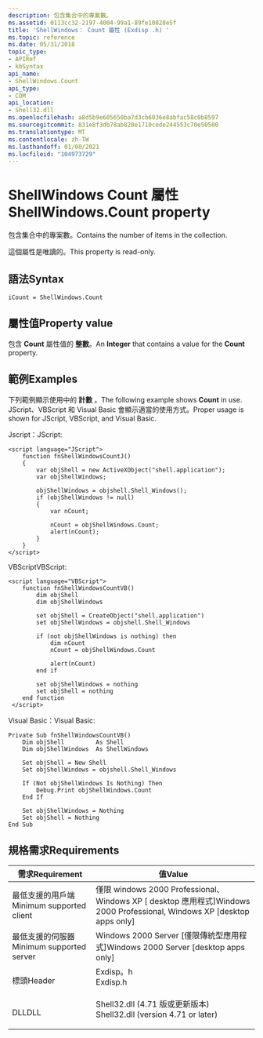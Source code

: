 ```yaml
---
description: 包含集合中的專案數。
ms.assetid: 0113cc32-2197-4004-99a1-89fe10828e5f
title: 'ShellWindows： Count 屬性 (Exdisp .h) '
ms.topic: reference
ms.date: 05/31/2018
topic_type:
- APIRef
- kbSyntax
api_name:
- ShellWindows.Count
api_type:
- COM
api_location:
- Shell32.dll
ms.openlocfilehash: a8d5b9e605650ba7d3cb6036e8abfac58c0b8597
ms.sourcegitcommit: 831e8f3db78ab820e1710cede244553c70e50500
ms.translationtype: MT
ms.contentlocale: zh-TW
ms.lasthandoff: 01/08/2021
ms.locfileid: "104973729"
---
```

# <a name="shellwindowscount-property"></a><span data-ttu-id="eeda0-103">ShellWindows Count 屬性</span><span class="sxs-lookup"><span data-stu-id="eeda0-103">ShellWindows.Count property</span></span>

<span data-ttu-id="eeda0-104">包含集合中的專案數。</span><span class="sxs-lookup"><span data-stu-id="eeda0-104">Contains the number of items in the collection.</span></span>

<span data-ttu-id="eeda0-105">這個屬性是唯讀的。</span><span class="sxs-lookup"><span data-stu-id="eeda0-105">This property is read-only.</span></span>

## <a name="syntax"></a><span data-ttu-id="eeda0-106">語法</span><span class="sxs-lookup"><span data-stu-id="eeda0-106">Syntax</span></span>


```JScript
iCount = ShellWindows.Count
```



## <a name="property-value"></a><span data-ttu-id="eeda0-107">屬性值</span><span class="sxs-lookup"><span data-stu-id="eeda0-107">Property value</span></span>

<span data-ttu-id="eeda0-108">包含 **Count** 屬性值的 **整數**。</span><span class="sxs-lookup"><span data-stu-id="eeda0-108">An **Integer** that contains a value for the **Count** property.</span></span>

## <a name="examples"></a><span data-ttu-id="eeda0-109">範例</span><span class="sxs-lookup"><span data-stu-id="eeda0-109">Examples</span></span>

<span data-ttu-id="eeda0-110">下列範例顯示使用中的 **計數** 。</span><span class="sxs-lookup"><span data-stu-id="eeda0-110">The following example shows **Count** in use.</span></span> <span data-ttu-id="eeda0-111">JScript、VBScript 和 Visual Basic 會顯示適當的使用方式。</span><span class="sxs-lookup"><span data-stu-id="eeda0-111">Proper usage is shown for JScript, VBScript, and Visual Basic.</span></span>

<span data-ttu-id="eeda0-112">Jscript：</span><span class="sxs-lookup"><span data-stu-id="eeda0-112">JScript:</span></span>


```JScript
<script language="JScript">
    function fnShellWindowsCountJ()
    {
        var objShell = new ActiveXObject("shell.application");
        var objShellWindows;
        
        objShellWindows = objshell.Shell_Windows();
        if (objShellWindows != null)
        {
            var nCount;
            
            nCount = objShellWindows.Count;
            alert(nCount);
        }
    }
</script>
```



<span data-ttu-id="eeda0-113">VBScript</span><span class="sxs-lookup"><span data-stu-id="eeda0-113">VBScript:</span></span>


```VB
<script language="VBScript">
    function fnShellWindowsCountVB()
        dim objShell
        dim objShellWindows
        
        set objShell = CreateObject("shell.application")
        set objShellWindows = objshell.Shell_Windows

        if (not objShellWindows is nothing) then
            dim nCount
            nCount = objShellWindows.Count

            alert(nCount)
        end if

        set objShellWindows = nothing
        set objShell = nothing
    end function
 </script>
```



<span data-ttu-id="eeda0-114">Visual Basic：</span><span class="sxs-lookup"><span data-stu-id="eeda0-114">Visual Basic:</span></span>


```VB
Private Sub fnShellWindowsCountVB()
    Dim objShell         As Shell
    Dim objShellWindows  As ShellWindows
    
    Set objShell = New Shell
    Set objShellWindows = objshell.Shell_Windows

    If (Not objShellWindows Is Nothing) Then
        Debug.Print objShellWindows.Count
    End If

    Set objShellWindows = Nothing
    Set objShell = Nothing
End Sub
```



## <a name="requirements"></a><span data-ttu-id="eeda0-115">規格需求</span><span class="sxs-lookup"><span data-stu-id="eeda0-115">Requirements</span></span>



| <span data-ttu-id="eeda0-116">需求</span><span class="sxs-lookup"><span data-stu-id="eeda0-116">Requirement</span></span> | <span data-ttu-id="eeda0-117">值</span><span class="sxs-lookup"><span data-stu-id="eeda0-117">Value</span></span> |
|-------------------------------------|----------------------------------------------------------------------------------------------------------------|
| <span data-ttu-id="eeda0-118">最低支援的用戶端</span><span class="sxs-lookup"><span data-stu-id="eeda0-118">Minimum supported client</span></span><br/> | <span data-ttu-id="eeda0-119">僅限 windows 2000 Professional、Windows XP \[ desktop 應用程式\]</span><span class="sxs-lookup"><span data-stu-id="eeda0-119">Windows 2000 Professional, Windows XP \[desktop apps only\]</span></span><br/>                                         |
| <span data-ttu-id="eeda0-120">最低支援的伺服器</span><span class="sxs-lookup"><span data-stu-id="eeda0-120">Minimum supported server</span></span><br/> | <span data-ttu-id="eeda0-121">Windows 2000 Server \[僅限傳統型應用程式\]</span><span class="sxs-lookup"><span data-stu-id="eeda0-121">Windows 2000 Server \[desktop apps only\]</span></span><br/>                                                           |
| <span data-ttu-id="eeda0-122">標頭</span><span class="sxs-lookup"><span data-stu-id="eeda0-122">Header</span></span><br/>                   | <dl> <span data-ttu-id="eeda0-123"><dt>Exdisp。h</dt></span><span class="sxs-lookup"><span data-stu-id="eeda0-123"><dt>Exdisp.h</dt></span></span> </dl>                            |
| <span data-ttu-id="eeda0-124">DLL</span><span class="sxs-lookup"><span data-stu-id="eeda0-124">DLL</span></span><br/>                      | <dl> <span data-ttu-id="eeda0-125"><dt>Shell32.dll (4.71 版或更新版本) </dt></span><span class="sxs-lookup"><span data-stu-id="eeda0-125"><dt>Shell32.dll (version 4.71 or later)</dt></span></span> </dl> |



 

 




